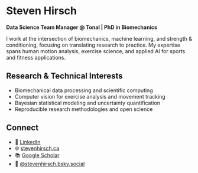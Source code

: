 # Steven Hirsch

**Data Science Team Manager @ Tonal | PhD in Biomechanics**

I work at the intersection of biomechanics, machine learning, and strength & conditioning, focusing on translating research to practice. My expertise spans human motion analysis, exercise science, and applied AI for sports and fitness applications.

## Research & Technical Interests
- Biomechanical data processing and scientific computing
- Computer vision for exercise analysis and movement tracking
- Bayesian statistical modeling and uncertainty quantification
- Reproducible research methodologies and open science

## Connect
- 💼 [LinkedIn](https://www.linkedin.com/in/steven-m-hirsch/)
- 🌐 [stevenhirsch.ca](https://stevenhirsch.ca)
- 📚 [Google Scholar](https://scholar.google.com/citations?user=ON5nvBkAAAAJ&hl=en)
- 🦋 [@stevenhirsch.bsky.social](https://bsky.app/profile/stevenhirsch.bsky.social)
